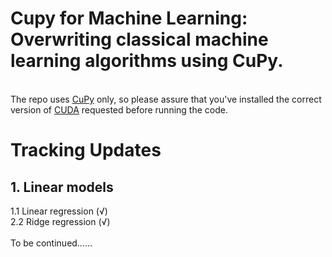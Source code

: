 # Cupy for Machine Learning: Overwriting classical machine learning algorithms using CuPy.  
<br>The repo uses [CuPy](https://docs.cupy.dev/en/stable/) only, so please assure that you've installed the correct version of [CUDA](https://developer.nvidia.com/cuda-toolkit) requested before running the code.  
# Tracking Updates
## 1. Linear models
1.1 Linear regression (√)  
2.2 Ridge regression (√)  
<br>To be continued……
